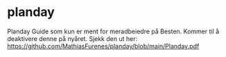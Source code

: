 # planday
Planday Guide som kun er ment for meradbeiedre på Besten. Kommer til å deaktivere denne på nyåret.
Sjekk den ut her: https://github.com/MathiasFurenes/planday/blob/main/Planday.pdf
